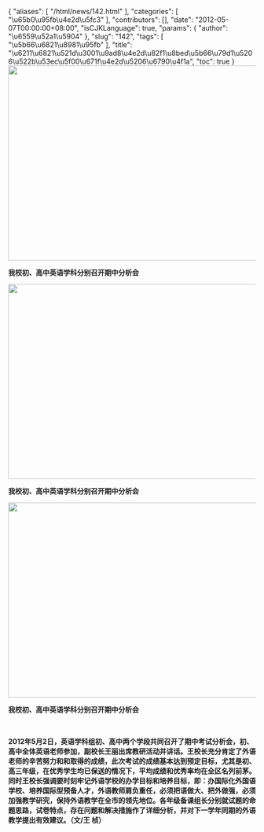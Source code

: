 {
    "aliases": [
        "/html/news/142.html"
    ],
    "categories": [
        "\u65b0\u95fb\u4e2d\u5fc3"
    ],
    "contributors": [],
    "date": "2012-05-07T00:00:00+08:00",
    "isCJKLanguage": true,
    "params": {
        "author": "\u6559\u52a1\u5904"
    },
    "slug": "142",
    "tags": [
        "\u5b66\u6821\u8981\u95fb"
    ],
    "title": "\u6211\u6821\u521d\u3001\u9ad8\u4e2d\u82f1\u8bed\u5b66\u79d1\u5206\u522b\u53ec\u5f00\u671f\u4e2d\u5206\u6790\u4f1a",
    "toc": true
}
**<img
    src="https://cdn.tfls.online/mirror/full/0577389119c4042e301ccef2fe621545af34292e.jpg"
    style="display:block;margin-left:auto;margin-right:auto;"
    decoding="async"
    fetchpriority="auto"
    loading="lazy"
    height="397"
    width="600"
/>**

**我校初、高中英语学科分别召开期中分析会**

**<img
    src="https://cdn.tfls.online/mirror/full/e6c133d6285d971000a1152f0b2c5161f14fb165.jpg"
    style="display:block;margin-left:auto;margin-right:auto;"
    decoding="async"
    fetchpriority="auto"
    loading="lazy"
    height="397"
    width="600"
/>**

**我校初、高中英语学科分别召开期中分析会**

**<img
    src="https://cdn.tfls.online/mirror/full/6626e7e4e9bc9c3a9b3dd773706d309ae2bd53de.jpg"
    style="display:block;margin-left:auto;margin-right:auto;"
    decoding="async"
    fetchpriority="auto"
    loading="lazy"
    height="397"
    width="600"
/>**

**我校初、高中英语学科分别召开期中分析会**

 

**2012年5月2日，英语学科组初、高中两个学段共同召开了期中考试分析会，初、高中全体英语老师参加，副校长王丽出席教研活动并讲话。王校长充分肯定了外语老师的辛苦努力和和取得的成绩，此次考试的成绩基本达到预定目标，尤其是初、高三年级，在优秀学生均已保送的情况下，平均成绩和优秀率均在全区名列前茅。同时王校长强调要时刻牢记外语学校的办学目标和培养目标，即：办国际化外国语学校、培养国际型预备人才，外语教师肩负重任，必须把语做大、把外做强，必须加强教学研究，保持外语教学在全市的领先地位。各年级备课组长分别就试题的命题思路，试卷特点，存在问题和解决措施作了详细分析，并对下一学年同期的外语教学提出有效建议。（文/王 桢）**

